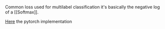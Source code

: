 Common loss used for multilabel classification it's basically the negative log of a [[Softmax]].

[Here](https://pytorch.org/docs/stable/generated/torch.nn.CrossEntropyLoss.html) the pytorch implementation